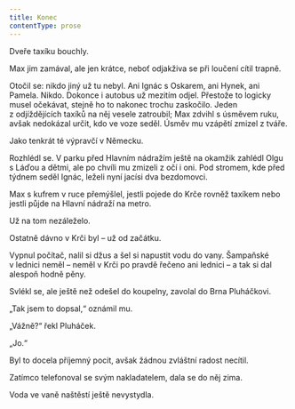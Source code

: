 ```yaml
---
title: Konec
contentType: prose
---
```


Dveře taxíku bouchly.

  

Max jim zamával, ale jen krátce, neboť odjakživa se při loučení cítil trapně.

Otočil se: nikdo jiný už tu nebyl. Ani Ignác s Oskarem, ani Hynek, ani Pamela. Nikdo. Dokonce i autobus už mezitím odjel. Přestože to logicky musel očekávat, stejně ho to nakonec trochu zaskočilo. Jeden z odjíždějících taxíků na něj vesele zatroubil; Max zdvihl s úsměvem ruku, avšak nedokázal určit, kdo ve voze seděl. Úsměv mu vzápětí zmizel z tváře.

Jako tenkrát té výpravčí v Německu.

Rozhlédl se. V parku před Hlavním nádražím ještě na okamžik zahlédl Olgu s Láďou a dětmi, ale po chvíli mu zmizeli z očí i oni. Pod stromem, kde před týdnem seděl Ignác, leželi nyní jacísi dva bezdomovci.

Max s kufrem v ruce přemýšlel, jestli pojede do Krče rovněž taxíkem nebo jestli půjde na Hlavní nádraží na metro.

Už na tom nezáleželo.

Ostatně dávno v Krči byl – už od začátku.

Vypnul počítač, nalil si džus a šel si napustit vodu do vany. Šampaňské v lednici neměl – neměl v Krči po pravdě řečeno ani lednici – a tak si dal alespoň hodně pěny.

Svlékl se, ale ještě než odešel do koupelny, zavolal do Brna Pluháčkovi.

„Tak jsem to dopsal,“ oznámil mu.

„Vážně?“ řekl Pluháček.

„Jo.“

Byl to docela příjemný pocit, avšak žádnou zvláštní radost necítil.

Zatímco telefonoval se svým nakladatelem, dala se do něj zima.

Voda ve vaně naštěstí ještě nevystydla.
